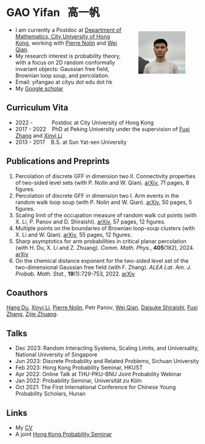 # GAO Yifan &nbsp; 高一帆

- <img src="Files/jiufen.jpg" alt="selfie" style="float:right;zoom:12%;margin:100px 300px;"/>I am currently a Postdoc at [Department of Mathematics, City University of Hong Kong](https://www.cityu.edu.hk/ma/), working with [Pierre Nolin](https://www.cityu.edu.hk/stfprofile/bpmnolin.htm) and [Wei Qian](https://qian.perso.math.cnrs.fr/).
- My research interest is probability theory, with a focus on 2D random conformally invariant objects: Gaussian free field, Brownian loop soup, and percolation.
- Email: yifangao at cityu dot edu dot hk
- My [Google scholar](https://scholar.google.com/citations?user=ppG-FbgAAAAJ&hl=en)

## Curriculum Vita

- 2022 -  &emsp;&emsp;&ensp;&ensp; Postdoc at City University of Hong Kong
- 2017 - 2022 &nbsp;&nbsp; PhD at Peking University under the supervision of [Fuxi Zhang](https://www.math.pku.edu.cn/teachers/zhangfxi/eindex.htm) and [Xinyi Li](http://faculty.bicmr.pku.edu.cn/~xinyili/)
- 2013 - 2017 &nbsp;&nbsp; B.S. at Sun Yat-sen University

## Publications and Preprints

1. Percolation of discrete GFF in dimension two II. Connectivity properties of two-sided level sets (with P. Nolin and W. Qian). [arXiv](https://arxiv.org/abs/2409.16273), 71 pages, 8 figures.
1. Percolation of discrete GFF in dimension two I. Arm events in the random walk loop soup (with P. Nolin and W. Qian). [arXiv](https://arxiv.org/abs/2409.16230), 50 pages, 5 figures.
1. Scaling limit of the occupation measure of random walk cut points (with X. Li, P. Panov and D. Shiraishi). [arXiv](https://arxiv.org/abs/2310.09592), 57 pages, 12 figures.
1. Multiple points on the boundaries of Brownian loop-soup clusters (with X. Li and W. Qian). [arXiv](https://arxiv.org/abs/2205.11468), 55 pages, 12 figures.
1. Sharp asymptotics for arm probabilities in critical planar percolation (with H. Du, X. Li and Z. Zhuang). *Comm. Math. Phys.*, **405**(182), 2024. [arXiv](https://arxiv.org/abs/2205.15901)
1. On the chemical distance exponent for the two-sided level set of the two-dimensional Gaussian free field (with F. Zhang). *ALEA Lat. Am. J. Probab. Math. Stat.*, **19**(1):729-753, 2022. [arXiv](https://arxiv.org/abs/2011.04955)

## Coauthors

[Hang Du](https://hangdu2000.github.io/MyHomePage/), [Xinyi Li](http://faculty.bicmr.pku.edu.cn/~xinyili/), [Pierre Nolin](https://www.cityu.edu.hk/stfprofile/bpmnolin.htm), Petr Panov, [Wei Qian](https://qian.perso.math.cnrs.fr/), [Daisuke Shiraishi](https://kdb.iimc.kyoto-u.ac.jp/profile/en.f6a26c885ba820ce.html), [Fuxi Zhang](https://www.math.pku.edu.cn/teachers/zhangfxi/eindex.htm), [Zijie Zhuang](https://statistics.wharton.upenn.edu/profile/zijie123/#teaching).


## Talks

- Dec 2023: Random Interacting Systems, Scaling Limits, and Universality, National University of Singapore
- Jun 2023: Discrete Probability and Related Problems, Sichuan University
- Feb 2023: Hong Kong Probability Seminar, HKUST
- Apr 2022: Online Talk at THU-PKU-BNU Joint Probability Webinar
- Jan 2022: Probability Seminar, Universität zu Köln
- Oct 2021: The First International Conference for Chinese Young Probability Scholars, Hunan


## Links
- My [CV](Files/Gao-CV4.pdf)
- A joint [Hong Kong Probability Seminar](https://sites.google.com/site/hkprobability/)

